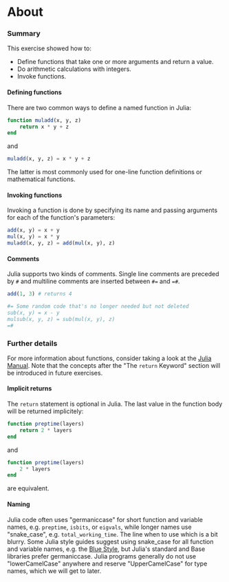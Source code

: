 # About

### Summary

This exercise showed how to:

- Define functions that take one or more arguments and return a value.
- Do arithmetic calculations with integers.
- Invoke functions.

#### Defining functions

There are two common ways to define a named function in Julia:

```julia
function muladd(x, y, z)
    return x * y + z
end
```

and

```julia
muladd(x, y, z) = x * y + z
```

The latter is most commonly used for one-line function definitions or mathematical functions.

#### Invoking functions

Invoking a function is done by specifying its name and passing arguments for each of the function's parameters:

```julia
add(x, y) = x + y
mul(x, y) = x * y
muladd(x, y, z) = add(mul(x, y), z)
```

#### Comments

Julia supports two kinds of comments.
Single line comments are preceded by `#` and multiline comments are inserted between `#=` and `=#`.

```julia
add(1, 3) # returns 4

#= Some random code that's no longer needed but not deleted
sub(x, y) = x - y
mulsub(x, y, z) = sub(mul(x, y), z)
=#
```

### Further details

For more information about functions, consider taking a look at the [Julia Manual][functions]. Note that the concepts after the "The `return` Keyword" section will be introduced in future exercises.

#### Implicit returns

The `return` statement is optional in Julia.
The last value in the function body will be returned implicitely:

```julia
function preptime(layers)
    return 2 * layers
end
```

and

```julia
function preptime(layers)
    2 * layers
end
```

are equivalent.

#### Naming

Julia code often uses "germaniccase" for short function and variable names, e.g. `preptime`, `isbits`, or `eigvals`, while longer names use "snake_case", e.g. `total_working_time`.
The line when to use which is a bit blurry.
Some Julia style guides suggest using snake_case for all function and variable names, e.g. the [Blue Style][blue-style], but Julia's standard and Base libraries prefer germaniccase.
Julia programs generally do not use "lowerCamelCase" anywhere and reserve "UpperCamelCase" for type names, which we will get to later.

[blue-style]: https://github.com/invenia/BlueStyle
[functions]: https://docs.julialang.org/en/v1/manual/functions/
